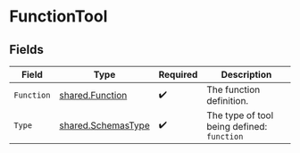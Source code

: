 # FunctionTool


## Fields

| Field                                                    | Type                                                     | Required                                                 | Description                                              |
| -------------------------------------------------------- | -------------------------------------------------------- | -------------------------------------------------------- | -------------------------------------------------------- |
| `Function`                                               | [shared.Function](../../models/shared/function.md)       | :heavy_check_mark:                                       | The function definition.                                 |
| `Type`                                                   | [shared.SchemasType](../../models/shared/schemastype.md) | :heavy_check_mark:                                       | The type of tool being defined: `function`               |